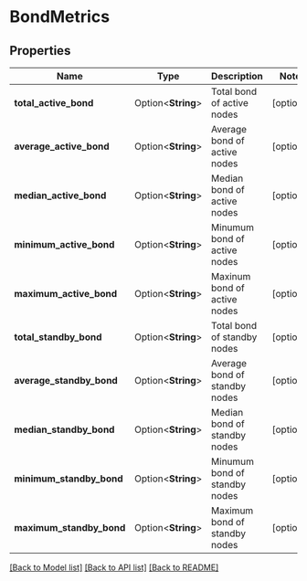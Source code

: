 # BondMetrics

## Properties

Name | Type | Description | Notes
------------ | ------------- | ------------- | -------------
**total_active_bond** | Option<**String**> | Total bond of active nodes | [optional]
**average_active_bond** | Option<**String**> | Average bond of active nodes | [optional]
**median_active_bond** | Option<**String**> | Median bond of active nodes | [optional]
**minimum_active_bond** | Option<**String**> | Minumum bond of active nodes | [optional]
**maximum_active_bond** | Option<**String**> | Maxinum bond of active nodes | [optional]
**total_standby_bond** | Option<**String**> | Total bond of standby nodes | [optional]
**average_standby_bond** | Option<**String**> | Average bond of standby nodes | [optional]
**median_standby_bond** | Option<**String**> | Median bond of standby nodes | [optional]
**minimum_standby_bond** | Option<**String**> | Minumum bond of standby nodes | [optional]
**maximum_standby_bond** | Option<**String**> | Maximum bond of standby nodes | [optional]

[[Back to Model list]](../README.md#documentation-for-models) [[Back to API list]](../README.md#documentation-for-api-endpoints) [[Back to README]](../README.md)


